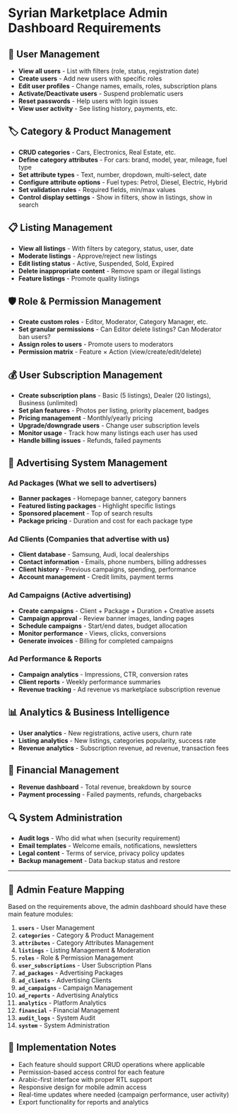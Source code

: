 # Syrian Marketplace Admin Dashboard Requirements

## 👥 User Management

- **View all users** - List with filters (role, status, registration date)
- **Create users** - Add new users with specific roles
- **Edit user profiles** - Change names, emails, roles, subscription plans
- **Activate/Deactivate users** - Suspend problematic users
- **Reset passwords** - Help users with login issues
- **View user activity** - See listing history, payments, etc.

## 🏷️ Category & Product Management

- **CRUD categories** - Cars, Electronics, Real Estate, etc.
- **Define category attributes** - For cars: brand, model, year, mileage, fuel type
- **Set attribute types** - Text, number, dropdown, multi-select, date
- **Configure attribute options** - Fuel types: Petrol, Diesel, Electric, Hybrid
- **Set validation rules** - Required fields, min/max values
- **Control display settings** - Show in filters, show in listings, show in search

## 📋 Listing Management

- **View all listings** - With filters by category, status, user, date
- **Moderate listings** - Approve/reject new listings
- **Edit listing status** - Active, Suspended, Sold, Expired
- **Delete inappropriate content** - Remove spam or illegal listings
- **Feature listings** - Promote quality listings

## 🛡️ Role & Permission Management

- **Create custom roles** - Editor, Moderator, Category Manager, etc.
- **Set granular permissions** - Can Editor delete listings? Can Moderator ban users?
- **Assign roles to users** - Promote users to moderators
- **Permission matrix** - Feature × Action (view/create/edit/delete)

## 💰 User Subscription Management

- **Create subscription plans** - Basic (5 listings), Dealer (20 listings), Business (unlimited)
- **Set plan features** - Photos per listing, priority placement, badges
- **Pricing management** - Monthly/yearly pricing
- **Upgrade/downgrade users** - Change user subscription levels
- **Monitor usage** - Track how many listings each user has used
- **Handle billing issues** - Refunds, failed payments

## 📢 Advertising System Management

### Ad Packages (What we sell to advertisers)

- **Banner packages** - Homepage banner, category banners
- **Featured listing packages** - Highlight specific listings
- **Sponsored placement** - Top of search results
- **Package pricing** - Duration and cost for each package type

### Ad Clients (Companies that advertise with us)

- **Client database** - Samsung, Audi, local dealerships
- **Contact information** - Emails, phone numbers, billing addresses
- **Client history** - Previous campaigns, spending, performance
- **Account management** - Credit limits, payment terms

### Ad Campaigns (Active advertising)

- **Create campaigns** - Client + Package + Duration + Creative assets
- **Campaign approval** - Review banner images, landing pages
- **Schedule campaigns** - Start/end dates, budget allocation
- **Monitor performance** - Views, clicks, conversions
- **Generate invoices** - Billing for completed campaigns

### Ad Performance & Reports

- **Campaign analytics** - Impressions, CTR, conversion rates
- **Client reports** - Weekly performance summaries
- **Revenue tracking** - Ad revenue vs marketplace subscription revenue

## 📊 Analytics & Business Intelligence

- **User analytics** - New registrations, active users, churn rate
- **Listing analytics** - New listings, categories popularity, success rate
- **Revenue analytics** - Subscription revenue, ad revenue, transaction fees

## 💸 Financial Management

- **Revenue dashboard** - Total revenue, breakdown by source
- **Payment processing** - Failed payments, refunds, chargebacks

## 🔍 System Administration

- **Audit logs** - Who did what when (security requirement)
- **Email templates** - Welcome emails, notifications, newsletters
- **Legal content** - Terms of service, privacy policy updates
- **Backup management** - Data backup status and restore

---

## 🎯 Admin Feature Mapping

Based on the requirements above, the admin dashboard should have these main feature modules:

1. **`users`** - User Management
2. **`categories`** - Category & Product Management
3. **`attributes`** - Category Attributes Management
4. **`listings`** - Listing Management & Moderation
5. **`roles`** - Role & Permission Management
6. **`user_subscriptions`** - User Subscription Plans
7. **`ad_packages`** - Advertising Packages
8. **`ad_clients`** - Advertising Clients
9. **`ad_campaigns`** - Campaign Management
10. **`ad_reports`** - Advertising Analytics
11. **`analytics`** - Platform Analytics
12. **`financial`** - Financial Management
13. **`audit_logs`** - System Audit
14. **`system`** - System Administration

## 📝 Implementation Notes

- Each feature should support CRUD operations where applicable
- Permission-based access control for each feature
- Arabic-first interface with proper RTL support
- Responsive design for mobile admin access
- Real-time updates where needed (campaign performance, user activity)
- Export functionality for reports and analytics